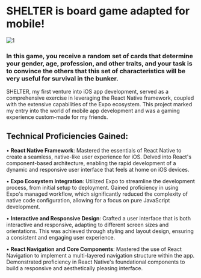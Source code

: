 # SHELTER is board game adapted for mobile!
![1](https://github.com/Olga-Gol/ShelterGame/assets/66369083/05a497cb-e51b-4f39-8bae-ac4148fd98ca)

### In this game, you receive a random set of cards that determine your gender, age, profession, and other traits, and your task is to convince the others that this set of characteristics will be very useful for survival in the bunker.
SHELTER, my first venture into iOS app development, served as a comprehensive exercise in leveraging the React Native framework, coupled with the extensive capabilities of the Expo
ecosystem. This project marked my entry into the world of mobile app development and was a gaming experience custom-made for my friends.

## Technical Proficiencies Gained:
• **React Native Framework**: Mastered the essentials of React Native to create a seamless, native-like user experience for iOS. Delved into React's component-based architecture, enabling the rapid development of a dynamic and responsive user interface that feels at home on iOS devices.

• **Expo Ecosystem Integration**: Utilized Expo to streamline the development process, from initial setup to deployment. Gained proficiency in using Expo's managed workflow, which significantly reduced the complexity of native code configuration, allowing for a focus on pure JavaScript development.

• **Interactive and Responsive Design**: Crafted a user interface that is both interactive and responsive, adapting to different screen sizes and orientations. This was achieved through styling and layout design, ensuring a consistent and engaging user experience. 

• **React Navigation and Core Components**: Mastered the use of React Navigation to implement a multi-layered navigation structure within the app. Demonstrated proficiency in React Native's foundational components to build a responsive and aesthetically pleasing interface.
